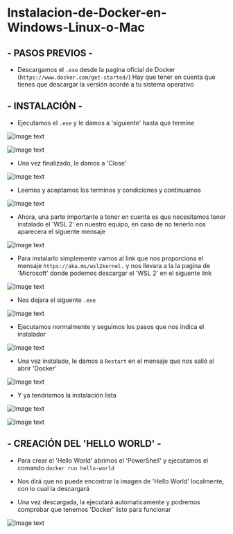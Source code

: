 # Instalacion-de-Docker-en-Windows-Linux-o-Mac

## - PASOS PREVIOS -

- Descargamos el `.exe` desde la pagina oficial de Docker (`https://www.docker.com/get-started/`) Hay que tener en cuenta que tienes que descargar la versión acorde a tu sistema operativo


## - INSTALACIÓN -

- Ejecutamos el `.exe` y le damos a 'siguiente' hasta que termine

![Image text](https://github.com/DavidMuletMelia/Instalacion-de-Docker-en-Windows-Linux-o-Mac/blob/main/docker/1.PNG)

![Image text](https://github.com/DavidMuletMelia/Instalacion-de-Docker-en-Windows-Linux-o-Mac/blob/main/docker/2.PNG)

- Una vez finalizado, le damos a 'Close'

![Image text](https://github.com/DavidMuletMelia/Instalacion-de-Docker-en-Windows-Linux-o-Mac/blob/main/docker/3.PNG)

- Leemos y aceptamos los terminos y condiciones y continuamos

![Image text](https://github.com/DavidMuletMelia/Instalacion-de-Docker-en-Windows-Linux-o-Mac/blob/main/docker/4.PNG)

- Ahora, una parte importante a tener en cuenta es que necesitamos tener instalado el 'WSL 2' en nuestro equipo, en caso de no tenerlo nos aparecera el siguente mensaje

![Image text](https://github.com/DavidMuletMelia/Instalacion-de-Docker-en-Windows-Linux-o-Mac/blob/main/docker/5.PNG)

- Para instalarlo simplemente vamos al link que nos proporciona el mensaje `https://aka.ms/wsl2kernel.` y nos llevara a la la pagina de 'Microsoft' donde podemos descargar el 'WSL 2' en el siguente link

![Image text](https://github.com/DavidMuletMelia/Instalacion-de-Docker-en-Windows-Linux-o-Mac/blob/main/docker/6.PNG)

- Nos dejara el siguente `.exe`

![Image text](https://github.com/DavidMuletMelia/Instalacion-de-Docker-en-Windows-Linux-o-Mac/blob/main/docker/7.PNG)

- Ejecutamos normalmente y seguimos los pasos que nos indica el instalador

![Image text](https://github.com/DavidMuletMelia/Instalacion-de-Docker-en-Windows-Linux-o-Mac/blob/main/docker/8.PNG)

- Una vez instalado, le damos a `Restart` en el mensaje que nos salió al abrir 'Docker'

![Image text](https://github.com/DavidMuletMelia/Instalacion-de-Docker-en-Windows-Linux-o-Mac/blob/main/docker/5.PNG)

- Y ya tendriamos la instalación lista

![Image text](https://github.com/DavidMuletMelia/Instalacion-de-Docker-en-Windows-Linux-o-Mac/blob/main/docker/9.PNG)

![Image text](https://github.com/DavidMuletMelia/Instalacion-de-Docker-en-Windows-Linux-o-Mac/blob/main/docker/10.PNG)


## - CREACIÓN DEL 'HELLO WORLD' -

- Para crear el 'Hello World' abrimos el 'PowerShell' y ejecutamos el comando `docker run hello-world`

- Nos dirá que no puede encontrar la imagen de 'Hello World' localmente, con lo cual la descargará

- Una vez descargada, la ejecutará automaticamente y podremos comprobar que tenemos 'Docker' listo para funcionar

![Image text](https://github.com/DavidMuletMelia/Instalacion-de-Docker-en-Windows-Linux-o-Mac/blob/main/docker/11.PNG)
